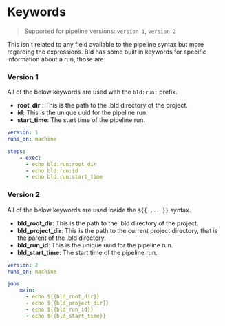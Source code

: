 # Keywords

> Supported for pipeline versions: `version 1`, `version 2`

This isn't related to any field available to the pipeline syntax but more regarding the expressions. Bld has some built in keywords for specific information about a run, those are

### Version 1
All of the below keywords are used with the `bld:run:` prefix.

* __root_dir__ : This is the path to the .bld directory of the project.
* __id__: This is the unique uuid for the pipeline run.
* __start_time__: The start time of the pipeline run.

```yaml
version: 1
runs_on: machine

steps:
    - exec:
      - echo bld:run:root_dir
      - echo bld:run:id
      - echo bld:run:start_time
```

### Version 2
All of the below keywords are used inside the `${{ ... }}` syntax.

* __bld_root_dir__: This is the path to the .bld directory of the project.
* __bld_project_dir__: This is the path to the current project directory, that is the parent of the .bld directory.
* __bld_run_id__: This is the unique uuid for the pipeline run.
* __bld_start_time__: The start time of the pipeline run.

```yaml
version: 2
runs_on: machine

jobs:
    main:
      - echo ${{bld_root_dir}}
      - echo ${{bld_project_dir}}
      - echo ${{bld_run_id}}
      - echo ${{bld_start_time}}
```
